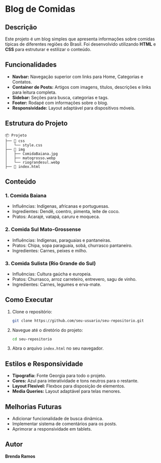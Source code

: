 # Blog de Comidas 

## Descrição
Este projeto é um blog simples que apresenta informações sobre comidas típicas de diferentes regiões do Brasil. Foi desenvolvido utilizando **HTML** e **CSS** para estruturar e estilizar o conteúdo.

## Funcionalidades
- **Navbar:** Navegação superior com links para Home, Categorias e Contatos.
- **Container de Posts:** Artigos com imagens, títulos, descrições e links para leitura completa.
- **Sidebar:** Seções para busca, categorias e tags.
- **Footer:** Rodapé com informações sobre o blog.
- **Responsividade:** Layout adaptável para dispositivos móveis.

## Estrutura do Projeto
```plaintext
📦 Projeto
├── 📁 css
│   └── style.css
├── 📁 img
│   ├── ComidaBaiana.jpg
│   ├── matogrosso.webp
│   └── riograndesul.webp
├── 📄 index.html
```

## Conteúdo
### 1. **Comida Baiana**
- Influências: Indígenas, africanas e portuguesas.
- Ingredientes: Dendê, coentro, pimenta, leite de coco.
- Pratos: Acarajé, vatapá, caruru e moqueca.

### 2. **Comida Sul Mato-Grossense**
- Influências: Indígenas, paraguaias e pantaneiras.
- Pratos: Chipa, sopa paraguaia, sobá, churrasco pantaneiro.
- Ingredientes: Carnes, peixes e milho.

### 3. **Comida Sulista (Rio Grande do Sul)**
- Influências: Cultura gaúcha e europeia.
- Pratos: Churrasco, arroz carreteiro, entrevero, sagu de vinho.
- Ingredientes: Carnes, legumes e erva-mate.

## Como Executar
1. Clone o repositório:
   ```bash
   git clone https://github.com/seu-usuario/seu-repositorio.git
   ```
2. Navegue até o diretório do projeto:
   ```bash
   cd seu-repositorio
   ```
3. Abra o arquivo `index.html` no seu navegador.

## Estilos e Responsividade
- **Tipografia:** Fonte Georgia para todo o projeto.
- **Cores:** Azul para interatividade e tons neutros para o restante.
- **Layout Flexível:** Flexbox para disposição de elementos.
- **Media Queries:** Layout adaptável para telas menores.

## Melhorias Futuras
- Adicionar funcionalidade de busca dinâmica.
- Implementar sistema de comentários para os posts.
- Aprimorar a responsividade em tablets.

## Autor
**Brenda Ramos**  



